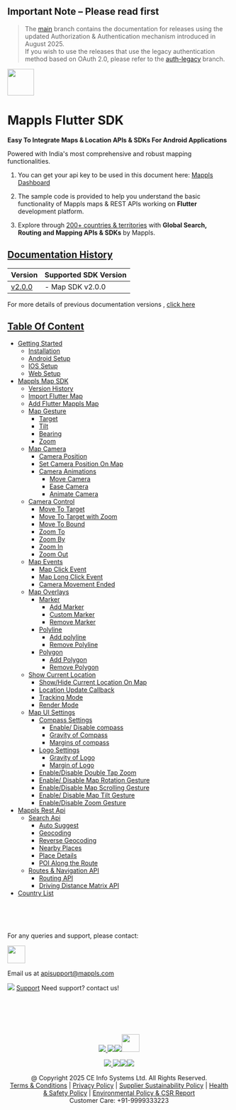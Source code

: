 ## **Important Note** – Please read first

> The [main](https://github.com/mappls-api/mappls-flutter-sdk/tree/main) branch contains the documentation for releases using the updated Authorization & Authentication mechanism introduced in August 2025.  
> If you wish to use the releases that use the legacy authentication method based on OAuth 2.0, please refer to the [auth-legacy](https://github.com/mappls-api/mappls-flutter-sdk/tree/auth-legacy) branch.


[<img src="https://about.mappls.com/images/mappls-b-logo.svg" height="60"/> </p>](https://www.mapmyindia.com/api)

# Mappls Flutter SDK

**Easy To Integrate Maps & Location APIs & SDKs For Android Applications**

Powered with India's most comprehensive and robust mapping functionalities.

1. You can get your api key to be used in this document here: [Mappls Dashboard](https://auth.mappls.com/console)

2. The sample code is provided to help you understand the basic functionality of Mappls maps & REST APIs working on **Flutter** development platform.

4. Explore through [200+ countries & territories](https://github.com/mappls-api/mappls-rest-apis/blob/main/docs/countryISO.md) with **Global Search, Routing and Mapping APIs & SDKs** by Mappls.

## [Documentation History](#Documentation-History)

| Version | Supported SDK Version |  
| ---- | ---- |    
| [v2.0.0](./README.md) | - Map SDK v2.0.0 |

For more details of previous documentation versions , [click here](./Doc-History.md)

## [Table Of Content]()
- [Getting Started](./Getting-Started.md)
    * [Installation](./Add-Mappls-SDK.md#installation)
    * [Android Setup](./Add-Mappls-SDK.md#android-setup)
    * [IOS Setup](./Add-Mappls-SDK.md#ios-setup)
    * [Web Setup](./Add-Mappls-SDK.md#web-setup)
- [Mappls Map SDK](./Add-Mappls-Map.md)
    * [Version History](./Add-Mappls-Map.md#version-history)
    * [Import Flutter Map](./Add-Mappls-Map.md#import-flutter-map)
    * [Add Flutter Mappls Map](./Add-Mappls-Map.md#add-flutter-mappls-map)
    * [Map Gesture](./Map-Gestures.md)
        - [Target](./Map-Gestures.md#target)
        - [Tilt](./Map-Gestures.md#tilt)
        - [Bearing](./Map-Gestures.md#bearing)
        - [Zoom](./Map-Gestures.md#zoom)
    * [Map Camera](./Map-Camera)
        - [Camera Position](./Map-Camera#camera-position)
        - [Set Camera Position On Map](./Map-Camera#set-camera-position-on-map)
        - [Camera Animations](./Map-Camera#camera-animations)
            * [Move Camera](./Map-Camera#move-camera)
            * [Ease Camera](./Map-Camera#ease-camera)
            * [Animate Camera](./Map-Camera#animate-camera)
    * [Camera Control](./Camera-Control.md)
        - [Move To Target](./Camera-Control.md#move-to-target)
        - [Move To Target with Zoom](./Camera-Control.md#move-to-target-with-zoom)
        - [Move To Bound](./Camera-Control.md#move-to-bound)
        - [Zoom To](./Camera-Control.md#zoom-to)
        - [Zoom By](./Camera-Control.md#zoom-by)
        - [Zoom In](./Camera-Control.md#zoom-in)
        - [Zoom Out](./Camera-Control.md#zoom-out)
    * [Map Events](./Map-Events.md)
        - [Map Click Event](./Map-Events.md#map-click-event)
        - [Map Long Click Event](./Map-Events.md#map-long-click-event)
        - [Camera Movement Ended](./Map-Events.md#camera-movement-ended)
    * [Map Overlays](./Map-Overlay.md)
        - [Marker](./Map-Overlay.md#marker)
            * [Add Marker](./Map-Overlay.md#add-marker)
            * [Custom Marker](./Map-Overlay.md#custom-marker)
            * [Remove Marker](./Map-Overlay.md#remove-marker)
        - [Polyline](./Map-Overlay.md#polyline)
            * [Add polyline](./Map-Overlay.md#add-polyline)
            * [Remove Polyline](./Map-Overlay.md#remove-polyline)
        - [Polygon](./Map-Overlay.md#polygon)
            * [Add Polygon](./Map-Overlay.md#add-polygon)
            * [Remove Polygon](./Map-Overlay.md#remove-polygon)
    * [Show Current Location](./Show-User-Location.md)
        - [Show/Hide Current Location On Map](./Show-User-Location.md#showhide-current-location-on-map)
        - [Location Update Callback](./Show-User-Location.md#location-update-callback)
        - [Tracking Mode](./Show-User-Location.md#tracking-mode)
        - [Render Mode](./Show-User-Location.md#render-mode)
    * [Map UI Settings](./Map-UI-Settings.md)
        - [Compass Settings](./Map-UI-Settings.md#compass-settings)
            * [Enable/ Disable compass](./Map-UI-Settings.md#enable-disable-compass)
            * [Gravity of Compass](./Map-UI-Settings.md#gravity-of-compass)
            * [Margins of compass](./Map-UI-Settings.md#margins-of-compass)
        - [Logo Settings](./Map-UI-Settings.md#logo-settings)
            * [Gravity of Logo](./Map-UI-Settings.md#gravity-of-logo)
            * [Margin of Logo](./Map-UI-Settings.md#margin-of-logo)
        - [Enable/Disable Double Tap Zoom](./Map-UI-Settings.md#enabledisable-double-tap-zoom)
        - [Enable/ Disable Map Rotation Gesture](./Map-UI-Settings.md#enable-disable-map-rotation-gesture)
        - [Enable/Disable Map Scrolling Gesture](./Map-UI-Settings.md#enabledisable-map-scrolling-gesture)
        - [Enable/ Disable Map Tilt Gesture](./Map-UI-Settings.md#enable-disable-map-tilt-gesture)
        - [Enable/Disable Zoom Gesture](./Map-UI-Settings.md#enabledisable-zoom-gesture)
- [Mappls Rest Api](./Mappls-Rest-Apis.md)
    * [Search Api](./Search-Api.md)
        - [Auto Suggest](./Search-Api.md#auto-suggest)
        - [Geocoding](./Search-Api.md#geocoding)
        - [Reverse Geocoding](./Search-Api.md#reverse-geocoding)
        - [Nearby Places](./Search-Api.md#nearby-places)
        - [Place Details](./Search-Api.md#place-details)
        - [POI Along the Route](./Search-Api.md#poi-along-the-route)
    * [Routes & Navigation API](./Routing-Api.md)
        - [Routing API](./Routing-Api.md#routing-api)
        - [Driving Distance Matrix API](./Routing-Api.md#driving-distance-matrix-api)
- [Country List](https://github.com/mappls-api/mappls-rest-apis/blob/main/docs/countryISO.md)

<br><br><br>

For any queries and support, please contact: 

[<img src="https://about.mappls.com/images/mappls-logo.svg" height="40"/> </p>](https://about.mappls.com/api/)
Email us at [apisupport@mappls.com](mailto:apisupport@mappls.com)


![](https://www.mapmyindia.com/api/img/icons/support.png)
[Support](https://about.mappls.com/contact/)
Need support? contact us!

<br></br>
<br></br>

[<p align="center"> <img src="https://www.mapmyindia.com/api/img/icons/stack-overflow.png"/> ](https://stackoverflow.com/questions/tagged/mappls-api)[![](https://www.mapmyindia.com/api/img/icons/blog.png)](https://about.mappls.com/blog/)[![](https://www.mapmyindia.com/api/img/icons/gethub.png)](https://github.com/Mappls-api)[<img src="https://mmi-api-team.s3.ap-south-1.amazonaws.com/API-Team/npm-logo.one-third%5B1%5D.png" height="40"/> </p>](https://www.npmjs.com/org/mapmyindia) 



[<p align="center"> <img src="https://www.mapmyindia.com/june-newsletter/icon4.png"/> ](https://www.facebook.com/Mapplsofficial)[![](https://www.mapmyindia.com/june-newsletter/icon2.png)](https://twitter.com/mappls)[![](https://www.mapmyindia.com/newsletter/2017/aug/llinkedin.png)](https://www.linkedin.com/company/mappls/)[![](https://www.mapmyindia.com/june-newsletter/icon3.png)](https://www.youtube.com/channel/UCAWvWsh-dZLLeUU7_J9HiOA)




<div align="center">@ Copyright 2025 CE Info Systems Ltd. All Rights Reserved.</div>

<div align="center"> <a href="https://about.mappls.com/api/terms-&-conditions">Terms & Conditions</a> | <a href="https://about.mappls.com/about/privacy-policy">Privacy Policy</a> | <a href="https://about.mappls.com/pdf/mapmyIndia-sustainability-policy-healt-labour-rules-supplir-sustainability.pdf">Supplier Sustainability Policy</a> | <a href="https://about.mappls.com/pdf/Health-Safety-Management.pdf">Health & Safety Policy</a> | <a href="https://about.mappls.com/pdf/Environment-Sustainability-Policy-CSR-Report.pdf">Environmental Policy & CSR Report</a>

<div align="center">Customer Care: +91-9999333223</div>
